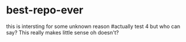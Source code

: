 # best-repo-ever

this is intersting for some unknown reason 
#actually test 4 but who can say?
This really makes little sense oh doesn't?


